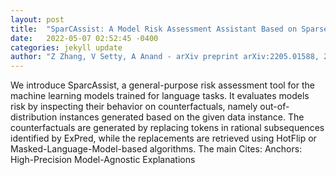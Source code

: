 ```yaml
---
layout: post
title:  "SparCAssist: A Model Risk Assessment Assistant Based on Sparse Generated Counterfactuals"
date:   2022-05-07 02:52:45 -0400
categories: jekyll update
author: "Z Zhang, V Setty, A Anand - arXiv preprint arXiv:2205.01588, 2022"
---
```

We introduce SparcAssist, a general-purpose risk assessment tool for the machine learning models trained for language tasks. It evaluates models  risk by inspecting their behavior on counterfactuals, namely out-of-distribution instances generated based on the given data instance. The counterfactuals are generated by replacing tokens in rational subsequences identified by ExPred, while the replacements are retrieved using HotFlip or Masked-Language-Model-based algorithms. The main Cites: Anchors: High-Precision Model-Agnostic Explanations